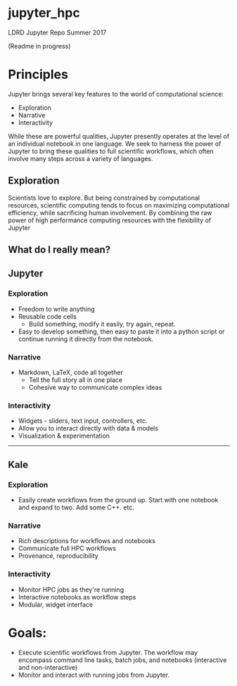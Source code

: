 # jupyter_hpc
LDRD Jupyter Repo Summer 2017

(Readme in progress)

# Principles

Jupyter brings several key features to the world of computational science:
- Exploration
- Narrative
- Interactivity

While these are powerful qualities, Jupyter presently operates at the level of an individual notebook in one language.
We seek to harness the power of Jupyter to bring these qualities to full scientific workflows, which often involve many steps across a variety of languages.

## Exploration
Scientists love to explore.
But being constrained by computational resources, scientific computing tends to focus on maximizing computational efficiency, while sacrificing human involvement.
By combining the raw power of high performance computing resources with the flexibility of Jupyter



## What do I really mean?

## Jupyter
### Exploration
- Freedom to write anything
- Reusable code cells
    - Build something, modify it easily, try again, repeat. 
- Easy to develop something, then easy to paste it into a python script or continue running it directly from the notebook.

### Narrative
- Markdown, LaTeX, code all together
    - Tell the full story all in one place
    - Cohesive way to communicate complex ideas

### Interactivity
- Widgets - sliders, text input, controllers, etc.
- Allow you to interact directly with data & models
- Visualization & experimentation
---

## Kale
### Exploration
- Easily create workflows from the ground up. Start with one notebook and expand to two. Add some C++. etc.
### Narrative
- Rich descriptions for workflows and notebooks
- Communicate full HPC workflows 
- Provenance, reproducibility
### Interactivity
- Monitor HPC jobs as they're running
- Interactive notebooks as workflow steps
- Modular, widget interface




















# Goals:
- Execute scientific workflows from Jupyter. The workflow may encompass command line tasks, batch jobs, and notebooks (interactive and non-interactive)
- Monitor and interact with running jobs from Jupyter.
